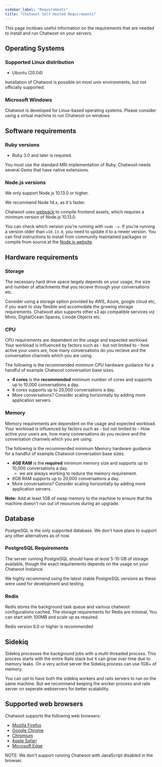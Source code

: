 ```yaml
---
sidebar_label: "Requirements"
title: "Chatwoot Self Hosted Requirements"
---
```



This page incldues useful information on the requirements that are needed to install and run Chatwoot on your servers.

## Operating Systems

### Supported Linux distribution

- Ubuntu (20.04)


Installation of Chatwoot is possible on most unix environments, but not officially supported.

### Microsoft Windows

Chatwoot is developed for Linux-based operating systems. Please consider using a virtual machine to run Chatwoot on windows

## Software requirements

### Ruby versions

- Ruby 3.0 and later is required.

You must use the standard MRI implementation of Ruby. Chatwoot needs several Gems that have native extensions.

### Node.js versions

We only support Node.js 10.13.0 or higher.

We recommend Node 14.x, as it's faster.

Chatwoot uses [webpack](https://webpack.js.org/) to compile frontend assets, which requires a minimum
version of Node.js 10.13.0.

You can check which version you're running with `node -v`. If you're running
a version older than `v10.13.0`, you need to update it to a newer version. You
can find instructions to install from community maintained packages or compile
from source at the [Node.js website](https://nodejs.org/en/download/).


## Hardware requirements

### Storage

The necessary hard drive space largely depends on your usage, the size and number of attachments that you recieve through your conversations etc.

Consider using a storage option provided by AWS, Azure, google cloud etc, if you want to stay flexible and accomodate the growing storage requirements. Chatwoot
also supports other s3 api compatible services viz Minio, DigitalOcean Spaces, Linode Objects etc. 

### CPU

CPU requirements are dependent on the usage and expected workload. Your workload is influenced by factors such as - but not limited to - how active your users are, how many conversations do you recieve and the conversation channels which you are using.

The following is the recommended minimum CPU hardware guidance for a handful of example Chatwoot conversation base sizes.

- **4 cores** is the **recommended** minimum number of cores and supports up to 10,000 conversations a day.
- 8 cores supports up to 20,000 conversations a day.
- More conversations? Consider scaling horizontally by adding more application servers.

### Memory

Memory requirements are dependent on the usage and expected workload. Your workload is influenced by factors such as - but not limited to - How active your users are, how many conversations do you recieve and the conversation channels which you are using.

The following is the recommended minimum Memory hardware guidance for a handful of example Chatwoot conversation base sizes.

- **4GB RAM** is the **required** minimum memory size and supports up to 10,000 conversations a day.
  - we are always working to reduce the memory requirement.
- 8GB RAM supports up to 20,000 conversations a day.
- More conversations? Consider scaling horizontally by adding more application servers.

**Note:** Add at least 1GB of swap memory to the machine to ensure that the machine doesn't run out of resources during an upgrade.

## Database

PostgreSQL is the only supported database. We don't have plans to support any other alternatives as of now.

### PostgreSQL Requirements

The server running PostgreSQL should have _at least_ 5-10 GB of storage
available, though the exact requirements depends on the usage on your Chatwoot Instance.

We highly recommend using the latest stable PostgreSQL versions as these were used for development and testing.

### Redis 

Redis stores the background task queue and various chatwoot configurations cached.
The storage requirements for Redis are minimal, You can start with 100MB and scale up as required.

Redis version 6.0 or higher is recommended

## Sidekiq

Sidekiq processes the background jobs with a multi-threaded process.
This process starts with the entire Rails stack but it can grow over time due to memory leaks.
On a very active server the Sidekiq process can use 1GB+ of memory.

You can opt to have both the sidekiq workers and rails servers to run on the same machine. 
But we recommend keeping the worker process and rails server on seperate webservers for better scalability.

## Supported web browsers

Chatwoot supports the following web browsers:

- [Mozilla Firefox](https://www.mozilla.org/en-US/firefox/new/)
- [Google Chrome](https://www.google.com/chrome/)
- [Chromium](https://www.chromium.org/getting-involved/dev-channel)
- [Apple Safari](https://www.apple.com/safari/)
- [Microsoft Edge](https://www.microsoft.com/en-us/edge)

NOTE:
We don't support running Chatwoot with JavaScript disabled in the browser.
